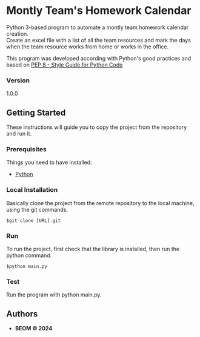 # Montly Team's Homework Calendar
Python 3-based program to automate a montly team homework calendar creation.\
Create an excel file with a list of all the team resources and mark the days when the team resource works from home or works in the office.

This program was developed according with Python's good practices and based on [PEP 8 - Style Guide for Python Code](https://peps.python.org/pep-0008/)

### Version
1.0.0


## Getting Started

These instructions will guide you to copy the project from the repository and run it.

### Prerequisites

Things you need to have installed:
* [Python](https://docs.python.org/3/using/unix.html#getting-and-installing-the-latest-version-of-python)

### Local Installation

Basically clone the project from the remote repository to the local machine, using the git commands.

```
$git clone [URL].git
```

### Run
To run the project, first check that the library is installed, then run the python command.
```
$python main.py
```

### Test
Run the program with python main.py.


## Authors

* **BEOM &copy; 2024**
